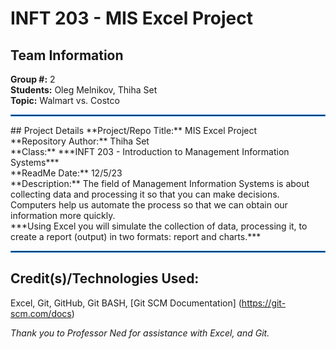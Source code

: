 # INFT 203 - MIS Excel Project

## Team Information
**Group #:** 2 <br/>
**Students:** Oleg Melnikov, Thiha Set <br/>
**Topic:** Walmart vs. Costco

<hr style="border: 1px solid #1c85e8;"/>
## Project Details
**Project/Repo Title:** MIS Excel Project <br />
**Repository Author:** Thiha Set <br />
**Class:** ***INFT 203 - Introduction to Management Information Systems*** <br/>
**ReadMe Date:** 12/5/23 <br/>
**Description:** The field of Management Information Systems is about collecting data and processing it so that you can make decisions. Computers help us automate the process so that we can obtain our information more quickly. 

<br/>
***Using Excel you will simulate the collection of data, processing it, to create a report (output) in two formats: report and charts.***

<hr style="border: 1px solid #1c85e8;"/>

## Credit\(s\)/Technologies Used:
Excel, Git, GitHub, Git BASH, [Git SCM Documentation] (https://git-scm.com/docs)

*Thank you to Professor Ned for assistance with Excel, and Git.*
